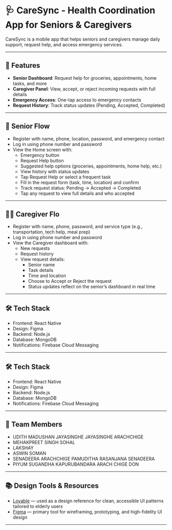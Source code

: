 # 🩺 CareSync - Health Coordination App for Seniors & Caregivers

CareSync is a mobile app that helps seniors and caregivers manage daily support, request help, and access emergency services.

---

## 📱 Features

- **Senior Dashboard**: Request help for groceries, appointments, home tasks, and more  
- **Caregiver Panel**: View, accept, or reject incoming requests with full details  
- **Emergency Access**: One-tap access to emergency contacts
- **Request History**: Track status updates (Pending, Accepted, Completed)  

---

## 👴 Senior Flow

- Register with name, phone, location, password, and emergency contact
- Log in using phone number and password
- View the Home screen with:
    - Emergency button
    - Request Help button
    - Suggested help options (groceries, appointments, home help, etc.)
    - View history with status updates
    - Tap Request Help or select a frequent task
    - Fill in the request form (task, time, location) and confirm
    - Track request status: Pending → Accepted → Completed
    - Tap any request to view full details and who accepted

---

## 🧑‍⚕️ Caregiver Flo

- Register with name, phone, password, and service type (e.g., transportation, tech help, meal prep)
- Log in using phone number and password
- View the Caregiver dashboard with:
    - New requests
    - Request history
    - View request details:
        - Senior name
        - Task details
        - Time and location
        - Choose to Accept or Reject the request
        - Status updates reflect on the senior’s dashboard in real time

---

## 🛠️ Tech Stack

- Frontend: React Native
- Design: Figma
- Backend: Node.js
- Database: MongoDB
- Notifications: Firebase Cloud Messaging

---

## 🛠️ Tech Stack

- Frontend: React Native
- Design: Figma
- Backend: Node.js
- Database: MongoDB
- Notifications: Firebase Cloud Messaging

---

## 👥 Team Members

- UDITH MADUSHAN JAYASINGHE JAYASINGHE ARACHCHIGE
- MEHAKPREET SINGH SOHAL
- LAKSHAY
- ASWIN SOMAN
- SENADEERA ARACHCHIGE PAMUDITHA RASANJANA SENADEERA
- PIYUM SUGANDHA KAPURUBANDARA ARACH CHIGE DON

---

## 📚 Design Tools & Resources

- [Lovable](https://lovable.dev/) — used as a design reference for clean, accessible UI patterns tailored to elderly users  
- [Figma](https://www.figma.com/) — primary tool for wireframing, prototyping, and high-fidelity UI design  

---
